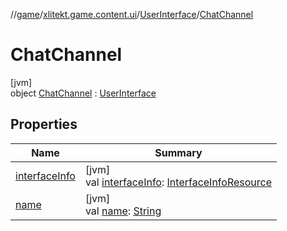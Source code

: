 //[game](../../../../index.md)/[xlitekt.game.content.ui](../../index.md)/[UserInterface](../index.md)/[ChatChannel](index.md)

# ChatChannel

[jvm]\
object [ChatChannel](index.md) : [UserInterface](../index.md)

## Properties

| Name | Summary |
|---|---|
| [interfaceInfo](../interface-info.md) | [jvm]<br>val [interfaceInfo](../interface-info.md): [InterfaceInfoResource](../../../../../shared/shared/xlitekt.shared.resource/-interface-info-resource/index.md) |
| [name](../name.md) | [jvm]<br>val [name](../name.md): [String](https://kotlinlang.org/api/latest/jvm/stdlib/kotlin/-string/index.html) |
